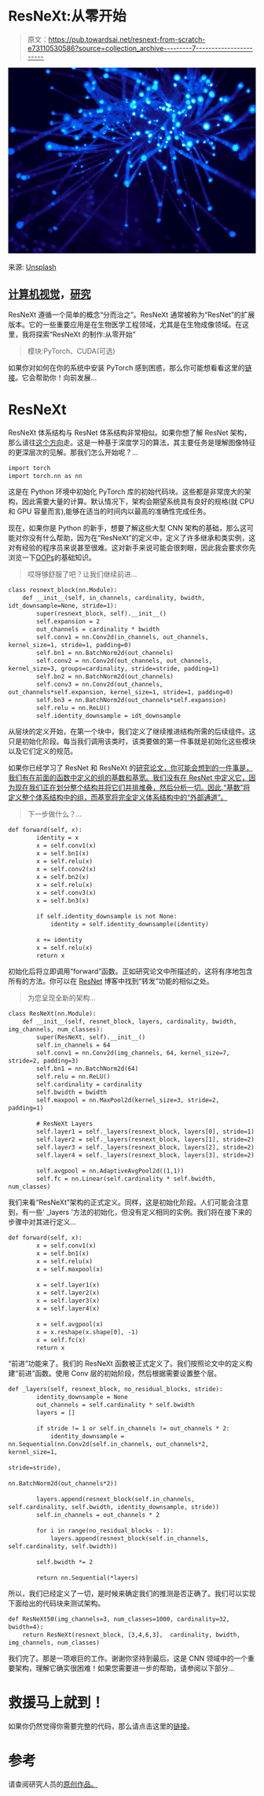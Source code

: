 # ResNeXt:从零开始

> 原文：<https://pub.towardsai.net/resnext-from-scratch-e73110530586?source=collection_archive---------7----------------------->

![](img/c7c0fc3fd0286a830e145a6d888b4ff4.png)

来源: [Unsplash](https://unsplash.com/photos/8bghKxNU1j0)

## [计算机视觉](https://towardsai.net/p/category/computer-vision)，[研究](https://towardsai.net/p/category/research)

ResNeXt 遵循一个简单的概念“分而治之”。ResNeXt 通常被称为“ResNet”的扩展版本。它的一些重要应用是在生物医学工程领域，尤其是在生物成像领域。在这里，我将探索“ResNeXt 的制作:从零开始”

> 模块:PyTorch、CUDA(可选)

如果你对如何在你的系统中安装 PyTorch 感到困惑，那么你可能想看看这里的[链接](https://pytorch.org/)。它会帮助你！向前发展…

# ResNeXt

ResNeXt 体系结构与 ResNet 体系结构非常相似。如果你想了解 ResNet 架构，那么请往[这个方向](https://medium.com/analytics-vidhya/resnet-from-scratch-638e901e0934)走。这是一种基于深度学习的算法，其主要任务是理解图像特征的更深层次的见解。那我们怎么开始呢？…

```
import torch
import torch.nn as nn
```

这是在 Python 环境中初始化 PyTorch 库的初始代码块。这些都是非常庞大的架构，因此需要大量的计算。默认情况下，架构会期望系统具有良好的规格(就 CPU 和 GPU 容量而言),能够在适当的时间内以最高的准确性完成任务。

现在，如果你是 Python 的新手，想要了解这些大型 CNN 架构的基础，那么这可能对你没有什么帮助，因为在“ResNeXt”的定义中，定义了许多继承和类实例，这对有经验的程序员来说甚至很难。这对新手来说可能会很刺眼，因此我会要求你先浏览一下[OOPs](https://www.youtube.com/watch?v=SiBw7os-_zI&ab_channel=freeCodeCamp.org)的基础知识。

> 哎呀够舒服了吧？让我们继续前进…

```
class resnext_block(nn.Module):
    def __init__(self, in_channels, cardinality, bwidth, idt_downsample=None, stride=1):
        super(resnext_block, self).__init__()
        self.expansion = 2
        out_channels = cardinality * bwidth
        self.conv1 = nn.Conv2d(in_channels, out_channels, kernel_size=1, stride=1, padding=0)
        self.bn1 = nn.BatchNorm2d(out_channels)
        self.conv2 = nn.Conv2d(out_channels, out_channels, kernel_size=3, groups=cardinality, stride=stride, padding=1)
        self.bn2 = nn.BatchNorm2d(out_channels)
        self.conv3 = nn.Conv2d(out_channels, out_channels*self.expansion, kernel_size=1, stride=1, padding=0)
        self.bn3 = nn.BatchNorm2d(out_channels*self.expansion)
        self.relu = nn.ReLU()
        self.identity_downsample = idt_downsample
```

从层块的定义开始，在第一个块中，我们定义了继续推进结构所需的后续组件。这只是初始化阶段。每当我们调用该类时，该类要做的第一件事就是初始化这些模块以及它们定义的规范。

如果你已经学习了 ResNet 和 ResNeXt 的[研究论文，你可能会想到的一件事是，我们有在前面的函数中定义的组的基数和基宽。我们没有在 ResNet 中定义它，因为现在我们正在划分整个结构并将它们并排堆叠，然后分析一切。因此,“基数”将定义整个体系结构中的组，而基宽将完全定义体系结构中的“外部通道”。](https://arxiv.org/abs/1611.05431)

> 下一步做什么？…

```
def forward(self, x):
        identity = x
        x = self.conv1(x)
        x = self.bn1(x)
        x = self.relu(x)
        x = self.conv2(x)
        x = self.bn2(x)
        x = self.relu(x)
        x = self.conv3(x)
        x = self.bn3(x)

        if self.identity_downsample is not None:
            identity = self.identity_downsample(identity)

        x += identity
        x = self.relu(x)
        return x
```

初始化后将立即调用“forward”函数。正如研究论文中所描述的，这将有序地包含所有的方法。你可以在 [ResNet](https://medium.com/analytics-vidhya/resnet-from-scratch-638e901e0934) 博客中找到“转发”功能的相似之处。

> 为您呈现全新的架构…

```
class ResNeXt(nn.Module):
    def __init__(self, resnet_block, layers, cardinality, bwidth, img_channels, num_classes):
        super(ResNeXt, self).__init__()
        self.in_channels = 64
        self.conv1 = nn.Conv2d(img_channels, 64, kernel_size=7, stride=2, padding=3)
        self.bn1 = nn.BatchNorm2d(64)
        self.relu = nn.ReLU()
        self.cardinality = cardinality
        self.bwidth = bwidth
        self.maxpool = nn.MaxPool2d(kernel_size=3, stride=2, padding=1)

        # ResNeXt Layers
        self.layer1 = self._layers(resnext_block, layers[0], stride=1)
        self.layer2 = self._layers(resnext_block, layers[1], stride=2)
        self.layer3 = self._layers(resnext_block, layers[2], stride=2)
        self.layer4 = self._layers(resnext_block, layers[3], stride=2)

        self.avgpool = nn.AdaptiveAvgPool2d((1,1))
        self.fc = nn.Linear(self.cardinality * self.bwidth, num_classes)
```

我们来看“ResNeXt”架构的正式定义。同样，这是初始化阶段。人们可能会注意到，有一些' _layers '方法的初始化，但没有定义相同的实例。我们将在接下来的步骤中对其进行定义…

```
def forward(self, x):
        x = self.conv1(x)
        x = self.bn1(x)
        x = self.relu(x)
        x = self.maxpool(x)

        x = self.layer1(x)
        x = self.layer2(x)
        x = self.layer3(x)
        x = self.layer4(x)

        x = self.avgpool(x)
        x = x.reshape(x.shape[0], -1)
        x = self.fc(x)
        return x
```

“前进”功能来了。我们的 ResNeXt 函数被正式定义了。我们按照论文中的定义构建“前进”函数。使用 Conv 层的初始阶段，然后根据需要设置整个层。

```
def _layers(self, resnext_block, no_residual_blocks, stride):
        identity_downsample = None
        out_channels = self.cardinality * self.bwidth
        layers = []

        if stride != 1 or self.in_channels != out_channels * 2:
            identity_downsample = nn.Sequential(nn.Conv2d(self.in_channels, out_channels*2, kernel_size=1,
                                                          stride=stride),
                                                nn.BatchNorm2d(out_channels*2))

        layers.append(resnext_block(self.in_channels,  self.cardinality, self.bwidth, identity_downsample, stride))
        self.in_channels = out_channels * 2

        for i in range(no_residual_blocks - 1):
            layers.append(resnext_block(self.in_channels, self.cardinality, self.bwidth))

        self.bwidth *= 2

        return nn.Sequential(*layers)
```

所以，我们已经定义了一切，是时候来确定我们的推测是否正确了。我们可以实现下面给出的代码块来测试架构。

```
def ResNeXt50(img_channels=3, num_classes=1000, cardinality=32, bwidth=4):
    return ResNeXt(resnext_block, [3,4,6,3],  cardinality, bwidth, img_channels, num_classes)
```

我们完了。那是一项艰巨的工作。谢谢你坚持到最后。这是 CNN 领域中的一个重要架构，理解它确实很困难！如果您需要进一步的帮助，请参阅以下部分…

# 救援马上就到！

如果你仍然觉得你需要完整的代码，那么请点击这里的[链接](https://github.com/tanmaydn/CNNfromScratch/blob/main/ResNeXt.py)。

# 参考

请查阅研究人员的[原创作品。](https://arxiv.org/abs/1611.05431)
